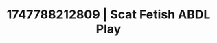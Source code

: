 ---
categories:
- Sex Olympics
- Wrestling domination
- Elegant fetish
- Gothic romance
- Real couple content
image: /assets/images/1747788212809.jpg
layout: post
seo:
  description: Featured content with high-quality ABDL Play, Scat Fetish. HD images
    available.
  keywords: ABDL Play, Scat Fetish
  og_image: /assets/images/1747788212809.jpg
  schema_type: VisualArtwork
tags:
- '#1747788212809'
- ABDL Play
- Scat Fetish
title: 1747788212809 | Scat Fetish ABDL Play
---